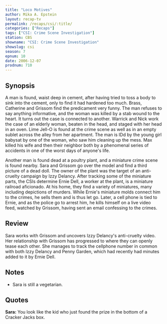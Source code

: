 ```yaml
---
title: "Loco Motives"
author: Mika A. Epstein
layout: recap-tv
permalink: /recaps/csi/:title/
categories: ["Recaps"]
tags: ["CSI: Crime Scene Investigation"]
station: CBS
showname: "CSI: Crime Scene Investigation"
showslug: csi
season: 7
epnum: 10
date: 2006-12-07
prodnum: 710  
---
```


## Synopsis

A man is found, waist deep in cement, after having tried to toss a body to sink into the cement, only to find it had hardened too much. Brass, Catherine and Grissom find the predicament very funny. The man refuses to say anything informative, and the woman was killed by a stab wound to the heart. It turns out the case is connected to another. Warrick and Nick work the case of an elderly woman, beaten in the head, and staged with her head in an oven. Lime Jell-O is found at the crime scene as well as in an empty sublet across the alley from her apartment. The man is IDd by the young girl babysat by one of the woman, who saw him cleaning up the mess. Max killed his wife and then their neighbor both by a phenomenal series of accidents in one of the worst days of anyone's life.

Another man is found dead at a poultry plant, and a miniature crime scene is found nearby. Sara and Grissom go over the model and find a third picture of a dead doll. The owner of the plant was the target of an anti-cruelty campaign by Izzy Delancy. After tracking some of the miniature parts, the CSIs determine Ernie Dell, a worker at the plant, is a miniature railroad aficionado. At his home, they find a variety of miniatures, many including depictions of murders. While Ernie's miniature molds connect him to the crimes, he sells them and is thus let go. Later, a cell phone is tied to Ernie, and as the police go to arrest him, he kills himself on a live video feed, watched by Grissom, having sent an email confessing to the crimes.

## Review

Sara works with Grissom and uncovers Izzy Delancy's anti-cruelty video. Her relationship with Grissom has progressed to where they can openly tease each other. She manages to track the cellphone number in common with both Izzy Delancy and Penny Garden, which had recently had minutes added to it by Ernie Dell.

## Notes

* Sara is still a vegetarian. 

## Quotes

**Sara:** You look like the kid who just found the prize in the bottom of a Cracker Jacks box.

